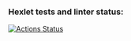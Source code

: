 ### Hexlet tests and linter status:
[![Actions Status](https://github.com/lyana-m/layout-designer-project-lvl1/workflows/hexlet-check/badge.svg)](https://github.com/lyana-m/layout-designer-project-lvl1/actions)